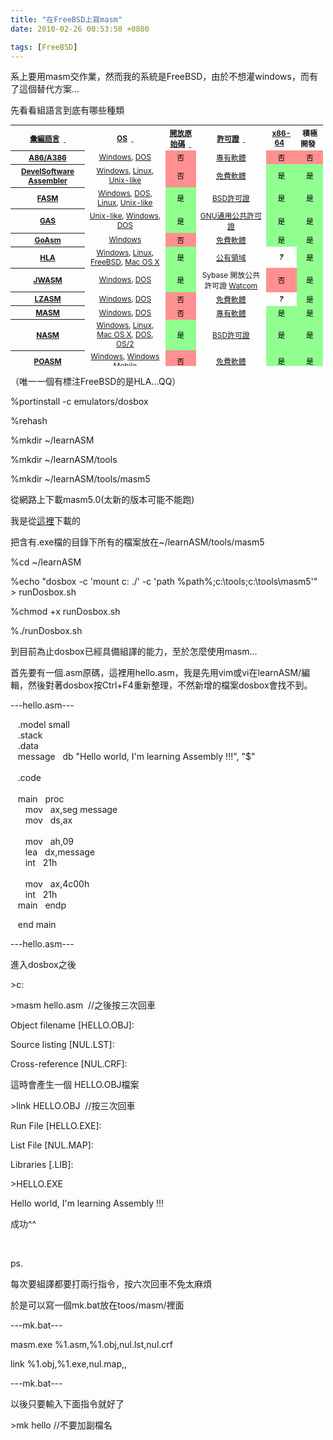 ```yaml
---
title: "在FreeBSD上寫masm"
date: 2010-02-26 00:53:50 +0800

tags: [FreeBSD]
---
```



系上要用masm交作業，然而我的系統是FreeBSD，由於不想灌windows，而有了這個替代方案...



先看看組語言到底有哪些種類

<table id="sortable_table_id_0" class="wikitable sortable" style="font-size: 85%; text-align: center; width: 500px; height: 386px;"><tbody><tr><th><a href="http://zh.wikipedia.org/zh-tw/%E6%B1%87%E7%BC%96%E8%AF%AD%E8%A8%80" title="彙編語言">彙編語言</a>&nbsp;&nbsp;<a href="http://zh.wikipedia.org/zh-tw/%E7%B5%84%E5%90%88%E8%AA%9E%E8%A8%80%E5%88%97%E8%A1%A8#" class="sortheader" onclick="ts_resortTable(this);return false;">&nbsp;</a></th><th><a href="http://zh.wikipedia.org/zh-tw/%E6%93%8D%E4%BD%9C%E7%B3%BB%E7%BB%9F" title="作業系統">OS</a>&nbsp;&nbsp;<a href="http://zh.wikipedia.org/zh-tw/%E7%B5%84%E5%90%88%E8%AA%9E%E8%A8%80%E5%88%97%E8%A1%A8#" class="sortheader" onclick="ts_resortTable(this);return false;">&nbsp;</a></th><th><a href="http://zh.wikipedia.org/zh-tw/%E5%BC%80%E6%94%BE%E6%BA%90%E4%BB%A3%E7%A0%81" title="開放原始碼">開放原始碼</a>&nbsp;&nbsp;<a href="http://zh.wikipedia.org/zh-tw/%E7%B5%84%E5%90%88%E8%AA%9E%E8%A8%80%E5%88%97%E8%A1%A8#" class="sortheader" onclick="ts_resortTable(this);return false;">&nbsp;</a></th><th><a href="http://zh.wikipedia.org/zh-tw/%E8%BD%AF%E4%BB%B6%E8%AE%B8%E5%8F%AF%E8%AF%81" title="軟體許可證">許可證</a>&nbsp;&nbsp;<a href="http://zh.wikipedia.org/zh-tw/%E7%B5%84%E5%90%88%E8%AA%9E%E8%A8%80%E5%88%97%E8%A1%A8#" class="sortheader" onclick="ts_resortTable(this);return false;">&nbsp;</a></th><th><a href="http://zh.wikipedia.org/zh-tw/X86-64" title="X86-64">x86-64</a>&nbsp;&nbsp;<a href="http://zh.wikipedia.org/zh-tw/%E7%B5%84%E5%90%88%E8%AA%9E%E8%A8%80%E5%88%97%E8%A1%A8#" class="sortheader" onclick="ts_resortTable(this);return false;"></a></th><th>積極開發&nbsp;&nbsp;<a href="http://zh.wikipedia.org/zh-tw/%E7%B5%84%E5%90%88%E8%AA%9E%E8%A8%80%E5%88%97%E8%A1%A8#" class="sortheader" onclick="ts_resortTable(this);return false;"></a></th></tr><tr><th><a href="http://zh.wikipedia.org/w/index.php?title=A86_%28software%29&amp;action=edit&amp;redlink=1" class="new" title="A86 (software) （頁面未存在）">A86/A386</a></th><td><a href="http://zh.wikipedia.org/zh-tw/Microsoft_Windows" title="Microsoft Windows">Windows</a>, <a href="http://zh.wikipedia.org/zh-tw/DOS" title="DOS">DOS</a></td><td style="background: #ff9090 none repeat scroll 0% 0%; color: black;" class="table-no">否</td><td><a href="http://zh.wikipedia.org/zh-tw/%E4%B8%93%E6%9C%89%E8%BD%AF%E4%BB%B6" title="專有軟體">專有軟體</a></td><td style="background: #ff9090 none repeat scroll 0% 0%; color: black;" class="table-no">否</td><td style="background: #ff9090 none repeat scroll 0% 0%; color: black;" class="table-no">否</td></tr><tr><th><a href="http://www.develsoftware.com/index.php/en/download" class="external text" rel="nofollow">DevelSoftware Assembler</a></th><td><a href="http://zh.wikipedia.org/zh-tw/Microsoft_Windows" title="Microsoft Windows">Windows</a>, <a href="http://zh.wikipedia.org/zh-tw/Linux" title="Linux">Linux</a>, <a href="http://zh.wikipedia.org/zh-tw/Unix-like" title="Unix-like" class="mw-redirect">Unix-like</a></td><td style="background: #ff9090 none repeat scroll 0% 0%; color: black;" class="table-no">否</td><td><a href="http://zh.wikipedia.org/zh-tw/%E5%85%8D%E8%B4%B9%E8%BD%AF%E4%BB%B6" title="免費軟體" class="mw-redirect">免費軟體</a></td><td style="background: #90ff90 none repeat scroll 0% 0%; color: black;" class="table-yes">是</td><td style="background: #90ff90 none repeat scroll 0% 0%; color: black;" class="table-yes">是</td></tr><tr><th><a href="http://zh.wikipedia.org/w/index.php?title=FASM&amp;action=edit&amp;redlink=1" class="new" title="FASM （頁面未存在）">FASM</a></th><td><a href="http://zh.wikipedia.org/zh-tw/Microsoft_Windows" title="Microsoft Windows">Windows</a>, <a href="http://zh.wikipedia.org/zh-tw/DOS" title="DOS">DOS</a>, <a href="http://zh.wikipedia.org/zh-tw/Linux" title="Linux">Linux</a>, <a href="http://zh.wikipedia.org/zh-tw/Unix-like" title="Unix-like" class="mw-redirect">Unix-like</a></td><td style="background: #90ff90 none repeat scroll 0% 0%; color: black;" class="table-yes">是</td><td><a href="http://zh.wikipedia.org/zh-tw/BSD%E8%AE%B8%E5%8F%AF%E8%AF%81" title="BSD許可證">BSD許可證</a></td><td style="background: #90ff90 none repeat scroll 0% 0%; color: black;" class="table-yes">是</td><td style="background: #90ff90 none repeat scroll 0% 0%; color: black;" class="table-yes">是</td></tr><tr><th><a href="http://zh.wikipedia.org/w/index.php?title=GNU_Assembler&amp;action=edit&amp;redlink=1" class="new" title="GNU Assembler （頁面未存在）">GAS</a></th><td><a href="http://zh.wikipedia.org/zh-tw/Unix-like" title="Unix-like" class="mw-redirect">Unix-like</a>, <a href="http://zh.wikipedia.org/zh-tw/Microsoft_Windows" title="Microsoft Windows">Windows</a>, <a href="http://zh.wikipedia.org/zh-tw/DOS" title="DOS">DOS</a></td><td style="background: #90ff90 none repeat scroll 0% 0%; color: black;" class="table-yes">是</td><td><a href="http://zh.wikipedia.org/zh-tw/GNU%E9%80%9A%E7%94%A8%E5%85%AC%E5%85%B1%E8%AE%B8%E5%8F%AF%E8%AF%81" title="GNU通用公共許可證">GNU通用公共許可證</a></td><td style="background: #90ff90 none repeat scroll 0% 0%; color: black;" class="table-yes">是</td><td style="background: #90ff90 none repeat scroll 0% 0%; color: black;" class="table-yes">是</td></tr><tr><th><a href="http://www.jorgon.freeserve.co.uk/" class="external text" rel="nofollow">GoAsm</a></th><td><a href="http://zh.wikipedia.org/zh-tw/Microsoft_Windows" title="Microsoft Windows">Windows</a></td><td style="background: #ff9090 none repeat scroll 0% 0%; color: black;" class="table-no">否</td><td><a href="http://zh.wikipedia.org/zh-tw/%E5%85%8D%E8%B4%B9%E8%BD%AF%E4%BB%B6" title="免費軟體" class="mw-redirect">免費軟體</a></td><td style="background: #90ff90 none repeat scroll 0% 0%; color: black;" class="table-yes">是</td><td style="background: #90ff90 none repeat scroll 0% 0%; color: black;" class="table-yes">是</td></tr><tr><th><a href="http://zh.wikipedia.org/w/index.php?title=High_Level_Assembly&amp;action=edit&amp;redlink=1" class="new" title="High Level Assembly （頁面未存在）">HLA</a></th><td><a href="http://zh.wikipedia.org/zh-tw/Microsoft_Windows" title="Microsoft Windows">Windows</a>, <a href="http://zh.wikipedia.org/zh-tw/Linux" title="Linux">Linux</a>, <a href="http://zh.wikipedia.org/zh-tw/FreeBSD" title="FreeBSD">FreeBSD</a>, <a href="http://zh.wikipedia.org/zh-tw/Mac_OS_X" title="Mac OS X">Mac OS X</a></td><td style="background: #90ff90 none repeat scroll 0% 0%; color: black;" class="table-yes">是</td><td><a href="http://zh.wikipedia.org/zh-tw/%E5%85%AC%E6%9C%89%E9%A2%86%E5%9F%9F" title="公有領域">公有領域</a></td><td><i><b>?</b></i></td><td style="background: #90ff90 none repeat scroll 0% 0%; color: black;" class="table-yes">是</td></tr><tr><th><a href="http://www.japheth.de/JWasm.html" class="external text" rel="nofollow">JWASM</a></th><td><a href="http://zh.wikipedia.org/zh-tw/Microsoft_Windows" title="Microsoft Windows">Windows</a>, <a href="http://zh.wikipedia.org/zh-tw/DOS" title="DOS">DOS</a></td><td style="background: #90ff90 none repeat scroll 0% 0%; color: black;" class="table-yes">是</td><td>Sybase 開放公共許可證 <a href="http://zh.wikipedia.org/w/index.php?title=Watcom&amp;action=edit&amp;redlink=1" class="new" title="Watcom （頁面未存在）">Watcom</a></td><td style="background: #ff9090 none repeat scroll 0% 0%; color: black;" class="table-no">否</td><td style="background: #90ff90 none repeat scroll 0% 0%; color: black;" class="table-yes">是</td></tr><tr><th><a href="http://lzasm.hotbox.ru/" class="external text" rel="nofollow">LZASM</a></th><td><a href="http://zh.wikipedia.org/zh-tw/Microsoft_Windows" title="Microsoft Windows">Windows</a>, <a href="http://zh.wikipedia.org/zh-tw/DOS" title="DOS">DOS</a></td><td style="background: #ff9090 none repeat scroll 0% 0%; color: black;" class="table-no">否</td><td><a href="http://zh.wikipedia.org/zh-tw/%E5%85%8D%E8%B4%B9%E8%BD%AF%E4%BB%B6" title="免費軟體" class="mw-redirect">免費軟體</a></td><td><i><b>?</b></i></td><td style="background: #90ff90 none repeat scroll 0% 0%; color: black;" class="table-yes">是</td></tr><tr><th><a href="http://zh.wikipedia.org/zh-tw/MASM" title="MASM">MASM</a></th><td><a href="http://zh.wikipedia.org/zh-tw/Microsoft_Windows" title="Microsoft Windows">Windows</a>, <a href="http://zh.wikipedia.org/zh-tw/DOS" title="DOS">DOS</a></td><td style="background: #ff9090 none repeat scroll 0% 0%; color: black;" class="table-no">否</td><td><a href="http://zh.wikipedia.org/zh-tw/%E4%B8%93%E6%9C%89%E8%BD%AF%E4%BB%B6" title="專有軟體">專有軟體</a></td><td style="background: #90ff90 none repeat scroll 0% 0%; color: black;" class="table-yes">是</td><td style="background: #90ff90 none repeat scroll 0% 0%; color: black;" class="table-yes">是</td></tr><tr><th><a href="http://zh.wikipedia.org/w/index.php?title=Netwide_Assembler&amp;action=edit&amp;redlink=1" class="new" title="Netwide Assembler （頁面未存在）">NASM</a></th><td><a href="http://zh.wikipedia.org/zh-tw/Microsoft_Windows" title="Microsoft Windows">Windows</a>, <a href="http://zh.wikipedia.org/zh-tw/Linux" title="Linux">Linux</a>, <a href="http://zh.wikipedia.org/zh-tw/Mac_OS_X" title="Mac OS X">Mac OS X</a>, <a href="http://zh.wikipedia.org/zh-tw/DOS" title="DOS">DOS</a>, <a href="http://zh.wikipedia.org/zh-tw/OS/2" title="OS/2">OS/2</a></td><td style="background: #90ff90 none repeat scroll 0% 0%; color: black;" class="table-yes">是</td><td><a href="http://zh.wikipedia.org/zh-tw/BSD%E8%AE%B8%E5%8F%AF%E8%AF%81" title="BSD許可證">BSD許可證</a></td><td style="background: #90ff90 none repeat scroll 0% 0%; color: black;" class="table-yes">是</td><td style="background: #90ff90 none repeat scroll 0% 0%; color: black;" class="table-yes">是</td></tr><tr><th><a href="http://zh.wikipedia.org/w/index.php?title=POASM&amp;action=edit&amp;redlink=1" class="new" title="POASM （頁面未存在）">POASM</a></th><td><a href="http://zh.wikipedia.org/zh-tw/Microsoft_Windows" title="Microsoft Windows">Windows</a>, <a href="http://zh.wikipedia.org/zh-tw/Windows_Mobile" title="Windows Mobile">Windows Mobile</a></td><td style="background: #ff9090 none repeat scroll 0% 0%; color: black;" class="table-no">否</td><td><a href="http://zh.wikipedia.org/zh-tw/%E5%85%8D%E8%B4%B9%E8%BD%AF%E4%BB%B6" title="免費軟體" class="mw-redirect">免費軟體</a></td><td style="background: #90ff90 none repeat scroll 0% 0%; color: black;" class="table-yes">是</td><td style="background: #90ff90 none repeat scroll 0% 0%; color: black;" class="table-yes">是</td></tr><tr><th><a href="http://zh.wikipedia.org/w/index.php?title=TASM&amp;action=edit&amp;redlink=1" class="new" title="TASM （頁面未存在）">TASM</a></th><td><a href="http://zh.wikipedia.org/zh-tw/Microsoft_Windows" title="Microsoft Windows">Windows</a>, <a href="http://zh.wikipedia.org/zh-tw/DOS" title="DOS">DOS</a></td><td style="background: #ff9090 none repeat scroll 0% 0%; color: black;" class="table-no">否</td><td><a href="http://zh.wikipedia.org/zh-tw/%E4%B8%93%E6%9C%89%E8%BD%AF%E4%BB%B6" title="專有軟體">專有軟體</a></td><td style="background: #ff9090 none repeat scroll 0% 0%; color: black;" class="table-no">否</td><td><i><b>?</b></i></td></tr><tr><th><a href="http://zh.wikipedia.org/w/index.php?title=WASM_%28software%29&amp;action=edit&amp;redlink=1" class="new" title="WASM (software) （頁面未存在）">WASM</a></th><td><a href="http://zh.wikipedia.org/zh-tw/Microsoft_Windows" title="Microsoft Windows">Windows</a>, <a href="http://zh.wikipedia.org/zh-tw/DOS" title="DOS">DOS</a>, <a href="http://zh.wikipedia.org/zh-tw/OS/2" title="OS/2">OS/2</a></td><td style="background: #90ff90 none repeat scroll 0% 0%; color: black;" class="table-yes">是</td><td>Sybase Open <a href="http://zh.wikipedia.org/w/index.php?title=Watcom&amp;action=edit&amp;redlink=1" class="new" title="Watcom （頁面未存在）">Watcom</a> Public License</td><td style="background: #ff9090 none repeat scroll 0% 0%; color: black;" class="table-no">否</td><td><i><b>?</b></i></td></tr><tr><th><a href="http://zh.wikipedia.org/w/index.php?title=Tiny_C_Compiler&amp;action=edit&amp;redlink=1" class="new" title="Tiny C Compiler （頁面未存在）">TCCASM</a></th><td><a href="http://zh.wikipedia.org/zh-tw/Unix-like" title="Unix-like" class="mw-redirect">Unix-like</a>, <a href="http://zh.wikipedia.org/zh-tw/Microsoft_Windows" title="Microsoft Windows">Windows</a></td><td style="background: #90ff90 none repeat scroll 0% 0%; color: black;" class="table-yes">是</td><td><a href="http://zh.wikipedia.org/zh-tw/LGPL" title="LGPL" class="mw-redirect">LGPL</a></td><td><i><b>?</b></i></td><td style="background: #90ff90 none repeat scroll 0% 0%; color: black;" class="table-yes">是</td></tr><tr><th><a href="http://zh.wikipedia.org/w/index.php?title=Yasm&amp;action=edit&amp;redlink=1" class="new" title="Yasm （頁面未存在）">Yasm</a></th><td><a href="http://zh.wikipedia.org/zh-tw/Microsoft_Windows" title="Microsoft Windows">Windows</a>, <a href="http://zh.wikipedia.org/zh-tw/DOS" title="DOS">DOS</a>, <a href="http://zh.wikipedia.org/zh-tw/Linux" title="Linux">Linux</a>, <a href="http://zh.wikipedia.org/zh-tw/Mac_OS_X" title="Mac OS X">Mac OS X</a>, <a href="http://zh.wikipedia.org/zh-tw/Unix-like" title="Unix-like" class="mw-redirect">Unix-like</a></td><td style="background: #90ff90 none repeat scroll 0% 0%; color: black;" class="table-yes">是</td><td><a href="http://zh.wikipedia.org/zh-tw/BSD_licenses" title="BSD licenses" class="mw-redirect">BSD</a></td><td style="background: #90ff90 none repeat scroll 0% 0%; color: black;" class="table-yes">是</td><td style="background: #90ff90 none repeat scroll 0% 0%; color: black;" class="table-yes">是</td></tr></tbody></table>

（唯一一個有標注FreeBSD的是HLA...QQ）



%portinstall -c emulators/dosbox



%rehash



%mkdir ~/learnASM



%mkdir ~/learnASM/tools



%mkdir ~/learnASM/tools/masm5



從網路上下載masm5.0(太新的版本可能不能跑)



我是從<a href="http://download.pchome.net/development/linetools/detail-9028.html">這裡</a>下載的



把含有.exe檔的目錄下所有的檔案放在~/learnASM/tools/masm5



%cd ~/learnASM



%echo "dosbox -c 'mount c: ./' -c 'path %path%;c:\tools;c:\tools\masm5'" &gt; runDosbox.sh 



%chmod +x runDosbox.sh



%./runDosbox.sh



到目前為止dosbox已經具備組譯的能力，至於怎麼使用masm...



首先要有一個.asm原碼，這裡用hello.asm，我是先用vim或vi在learnASM/編輯，然後對著dosbox按Ctrl+F4重新整理，不然新增的檔案dosbox會找不到。



---hello.asm---



&nbsp;&nbsp; .model small<br />&nbsp;&nbsp; .stack<br />&nbsp;&nbsp; .data<br />&nbsp;&nbsp; message&nbsp;&nbsp; db "Hello world, I'm learning Assembly !!!", "$" <br />&nbsp;&nbsp; <br />&nbsp;&nbsp; .code<br />&nbsp;&nbsp; <br />&nbsp;&nbsp; main&nbsp;&nbsp; proc<br />&nbsp;&nbsp;&nbsp;&nbsp;&nbsp; mov&nbsp;&nbsp; ax,seg message<br />&nbsp;&nbsp;&nbsp;&nbsp;&nbsp; mov&nbsp;&nbsp; ds,ax<br />&nbsp;&nbsp; <br />&nbsp;&nbsp;&nbsp;&nbsp;&nbsp; mov&nbsp;&nbsp; ah,09<br />&nbsp;&nbsp;&nbsp;&nbsp;&nbsp; lea&nbsp;&nbsp; dx,message<br />&nbsp;&nbsp;&nbsp;&nbsp;&nbsp; int&nbsp;&nbsp; 21h <br />&nbsp;&nbsp; <br />&nbsp;&nbsp;&nbsp;&nbsp;&nbsp; mov&nbsp;&nbsp; ax,4c00h<br />&nbsp;&nbsp;&nbsp;&nbsp;&nbsp; int&nbsp;&nbsp; 21h <br />&nbsp;&nbsp; main&nbsp;&nbsp; endp



&nbsp;&nbsp; end main



---hello.asm---



進入dosbox之後



&gt;c:



&gt;masm hello.asm&nbsp; //之後按三次回車



Object filename [HELLO.OBJ]:



Source listing [NUL.LST]:



Cross-reference [NUL.CRF]:



這時會產生一個 HELLO.OBJ檔案



&gt;link HELLO.OBJ&nbsp; //按三次回車



Run File [HELLO.EXE]:



List File [NUL.MAP]:



Libraries [.LIB]:



&gt;HELLO.EXE



Hello world, I'm learning Assembly !!!



成功^^



&nbsp;



ps.



每次要組譯都要打兩行指令，按六次回車不免太麻煩



於是可以寫一個mk.bat放在toos/masm/裡面



---mk.bat---



masm.exe %1.asm,%1.obj,nul.lst,nul.crf



link %1.obj,%1.exe,nul.map,, 



---mk.bat---



以後只要輸入下面指令就好了



&gt;mk hello //不要加副檔名



&nbsp;


